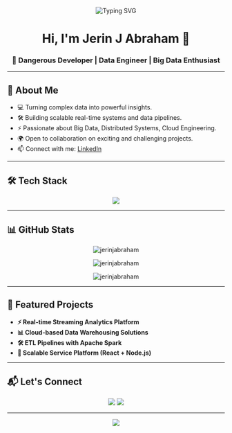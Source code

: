 <!-- Profile Top Banner -->
<p align="center">
  <img src="https://readme-typing-svg.herokuapp.com?font=Fira+Code&weight=500&pause=1000&color=00FFF0&center=true&vCenter=true&width=500&lines=Data+Engineer+by+Day;Dangerous+Developer+by+Night;Building+the+Future+One+Line+at+a+Time+%F0%9F%9A%80" alt="Typing SVG" />
</p>

<h1 align="center">Hi, I'm Jerin J Abraham 👋</h1>
<h3 align="center">🚀 Dangerous Developer | Data Engineer | Big Data Enthusiast</h3>

---

## 🧠 About Me

- 💻 Turning complex data into powerful insights.
- 🛠️ Building scalable real-time systems and data pipelines.
- ⚡ Passionate about Big Data, Distributed Systems, Cloud Engineering.
- 🌍 Open to collaboration on exciting and challenging projects.
- 📫 Connect with me: [LinkedIn](https://www.linkedin.com/in/jerin-j-abraham/)

---

## 🛠️ Tech Stack

<p align="center">
  <img src="https://skillicons.dev/icons?i=python,spark,sql,kafka,docker,aws,databricks,nodejs,react,figma" />
</p>

---

## 📊 GitHub Stats

<p align="center">
  <img src="https://github-readme-stats.vercel.app/api?username=jerinjabraham&show_icons=true&theme=radical&hide_border=true" alt="jerinjabraham" />
</p>

<p align="center">
  <img src="https://streak-stats.demolab.com/?user=jerinjabraham&theme=radical&hide_border=true" alt="jerinjabraham" />
</p>

<p align="center">
  <img src="https://github-readme-stats.vercel.app/api/top-langs/?username=jerinjabraham&layout=compact&theme=radical&hide_border=true" alt="jerinjabraham" />
</p>

---

## 🚀 Featured Projects

- **⚡ Real-time Streaming Analytics Platform**
- **📊 Cloud-based Data Warehousing Solutions**
- **🛠️ ETL Pipelines with Apache Spark**
- **🧩 Scalable Service Platform (React + Node.js)**

---

## 📬 Let's Connect

<p align="center">
  <a href="https://www.linkedin.com/in/jerin-j-abraham/"><img src="https://img.shields.io/badge/-LinkedIn-0A66C2?style=for-the-badge&logo=linkedin&logoColor=white"/></a>
  <a href="mailto:your_email@gmail.com"><img src="https://img.shields.io/badge/-Gmail-D14836?style=for-the-badge&logo=gmail&logoColor=white"/></a>
</p>

---

<!-- Footer Banner -->
<p align="center">
  <img src="https://capsule-render.vercel.app/api?type=waving&color=00FFFF&height=100&section=footer&animation=twinkling"/>
</p>
